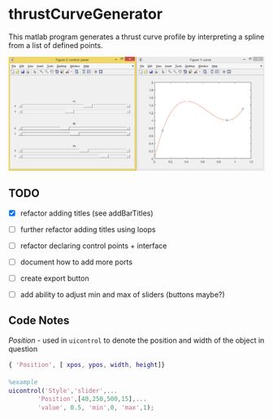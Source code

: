 # thrustCurveGenerator

This matlab program generates a thrust curve profile by interpreting a spline from a list of defined points.

![Curve Tool working](runningExample.png)

## TODO

- [x] refactor adding titles (see addBarTitles)
- [ ] further refactor adding titles using loops
- [ ] refactor declaring control points + interface
- [ ] document how to add more ports
- [ ] create export button
- [ ] add ability to adjust min and max of sliders (buttons maybe?)


## Code Notes

*Position* - used in `uicontrol` to denote the position and width of the object in question

``` matlab
{ 'Position', [ xpos, ypos, width, height]}

%example
uicontrol('Style','slider',...
		'Position',[40,250,500,15],...
        'value', 0.5, 'min',0, 'max',1); 
```